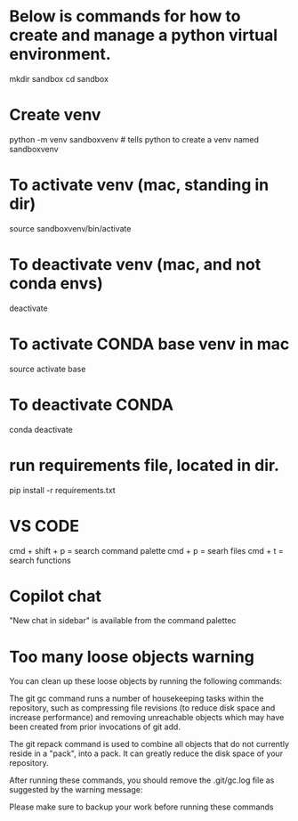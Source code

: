 # Below is commands for how to create and manage a python virtual environment.
mkdir sandbox
cd sandbox

# Create venv
python -m venv sandboxvenv # tells python to create a venv named sandboxvenv

# To activate venv (mac, standing in dir)
source sandboxvenv/bin/activate

# To deactivate venv (mac, and not conda envs)
deactivate

# To activate CONDA base venv in mac
source activate base

# To deactivate CONDA
conda deactivate

# run requirements file, located in dir.
pip install -r requirements.txt

# VS CODE
cmd + shift + p = search command palette
cmd + p = searh files
cmd + t = search functions

# Copilot chat 
"New chat in sidebar" is available from the command palettec

# Too many loose objects warning
You can clean up these loose objects by running the following commands:

The git gc command runs a number of housekeeping tasks within the repository, such as compressing file revisions (to reduce disk space and increase performance) and removing unreachable objects which may have been created from prior invocations of git add.

The git repack command is used to combine all objects that do not currently reside in a "pack", into a pack. It can greatly reduce the disk space of your repository.

After running these commands, you should remove the .git/gc.log file as suggested by the warning message:

Please make sure to backup your work before running these commands